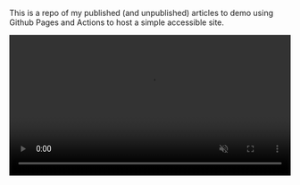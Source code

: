 This is a repo of my published (and unpublished) articles to demo using Github Pages and Actions to host a simple accessible site.

<video controls width="100%" autoplay muted loop>
  <source src="{{ '/assets/sample_vid.mp4' | relative_url }}" type="video/mp4">
  Your browser does not support the video tag.
</video>
